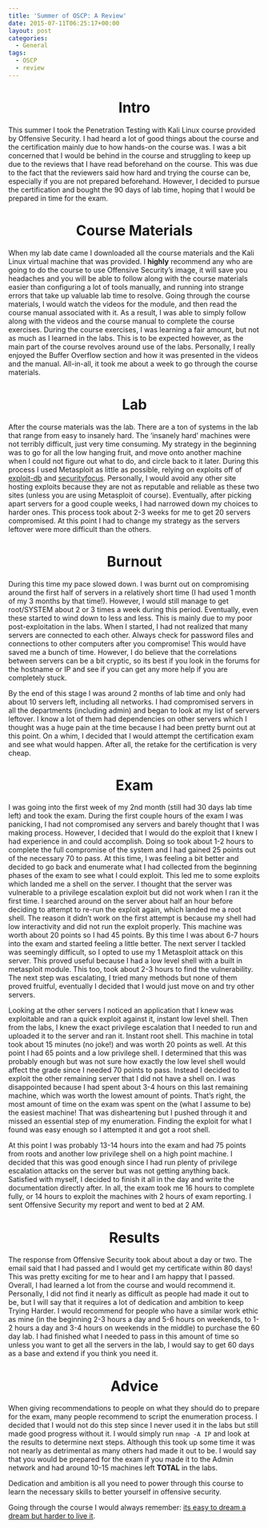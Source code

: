 ```yaml
---
title: 'Summer of OSCP: A Review'
date: 2015-07-11T06:25:17+00:00
layout: post
categories:
  - General
tags:
  - OSCP
  - review
---
```

<h1 style="text-align: center;">
  Intro
</h1>

This summer I took the Penetration Testing with Kali Linux course provided by Offensive Security. I had heard a lot of good things about the course and the certification mainly due to how hands-on the course was. I was a bit concerned that I would be behind in the course and struggling to keep up due to the reviews that I have read beforehand on the course. This was due to the fact that the reviewers said how hard and trying the course can be, especially if you are not prepared beforehand. However, I decided to pursue the certification and bought the 90 days of lab time, hoping that I would be prepared in time for the exam.

<h1 style="text-align: center;">
  Course Materials
</h1>

When my lab date came I downloaded all the course materials and the Kali Linux virtual machine that was provided. I **highly** recommend any who are going to do the course to use Offensive Security&#8217;s image, it will save you headaches and you will be able to follow along with the course materials easier than configuring a lot of tools manually, and running into strange errors that take up valuable lab time to resolve. Going through the course materials, I would watch the videos for the module, and then read the course manual associated with it. As a result, I was able to simply follow along with the videos and the course manual to complete the course exercises. During the course exercises, I was learning a fair amount, but not as much as I learned in the labs. This is to be expected however, as the main part of the course revolves around use of the labs. Personally, I really enjoyed the Buffer Overflow section and how it was presented in the videos and the manual. All-in-all, it took me about a week to go through the course materials.

<h1 style="text-align: center;">
  Lab
</h1>

After the course materials was the lab. There are a ton of systems in the lab that range from easy to insanely hard. The &#8216;insanely hard&#8217; machines were not terribly difficult, just very time consuming. My strategy in the beginning was to go for all the low hanging fruit, and move onto another machine when I could not figure out what to do, and circle back to it later. During this process I used Metasploit as little as possible, relying on exploits off of [exploit-db](https://www.exploit-db.com/) and [securityfocus](http://www.securityfocus.com/). Personally, I would avoid any other site hosting exploits because they are not as reputable and reliable as these two sites (unless you are using Metasploit of course). Eventually, after picking apart servers for a good couple weeks, I had narrowed down my choices to harder ones. This process took about 2-3 weeks for me to get 20 servers compromised. At this point I had to change my strategy as the servers leftover were more difficult than the others.

<h1 style="text-align: center;">
  Burnout
</h1>

During this time my pace slowed down. I was burnt out on compromising around the first half of servers in a relatively short time (I had used 1 month of my 3 months by that time!). However, I would still manage to get root/SYSTEM about 2 or 3 times a week during this period. Eventually, even these started to wind down to less and less. This is mainly due to my poor post-exploitation in the labs. When I started, I had not realized that many servers are connected to each other. Always check for password files and connections to other computers after you compromise! This would have saved me a bunch of time. However, I do believe that the correlations between servers can be a bit cryptic, so its best if you look in the forums for the hostname or IP and see if you can get any more help if you are completely stuck.

By the end of this stage I was around 2 months of lab time and only had about 10 servers left, including all networks. I had compromised servers in all the departments (including admin) and began to look at my list of servers leftover. I know a lot of them had dependencies on other servers which I thought was a huge pain at the time because I had been pretty burnt out at this point. On a whim, I decided that I would attempt the certification exam and see what would happen. After all, the retake for the certification is very cheap.

<h1 style="text-align: center;">
  Exam
</h1>

I was going into the first week of my 2nd month (still had 30 days lab time left) and took the exam. During the first couple hours of the exam I was panicking, I had not compromised any servers and barely thought that I was making process. However, I decided that I would do the exploit that I knew I had experience in and could accomplish. Doing so took about 1-2 hours to complete the full compromise of the system and I had gained 25 points out of the necessary 70 to pass. At this time, I was feeling a bit better and decided to go back and enumerate what I had collected from the beginning phases of the exam to see what I could exploit. This led me to some exploits which landed me a shell on the server. I thought that the server was vulnerable to a privilege escalation exploit but did not work when I ran it the first time. I searched around on the server about half an hour before deciding to attempt to re-run the exploit again, which landed me a root shell. The reason it didn&#8217;t work on the first attempt is because my shell had low interactivity and did not run the exploit properly. This machine was worth about 20 points so I had 45 points. By this time I was about 6-7 hours into the exam and started feeling a little better. The next server I tackled was seemingly difficult, so I opted to use my 1 Metasploit attack on this server. This proved useful because I had a low level shell with a built in metasploit module. This too, took about 2-3 hours to find the vulnerability. The next step was escalating, I tried many methods but none of them proved fruitful, eventually I decided that I would just move on and try other servers.

Looking at the other servers I noticed an application that I knew was exploitable and ran a quick exploit against it, instant low level shell. Then from the labs, I knew the exact privilege escalation that I needed to run and uploaded it to the server and ran it. Instant root shell. This machine in total took about 15 minutes (no joke!) and was worth 20 points as well. At this point I had 65 points and a low privilege shell. I determined that this was probably enough but was not sure how exactly the low level shell would affect the grade since I needed 70 points to pass. Instead I decided to exploit the other remaining server that I did not have a shell on. I was disappointed because I had spent about 3-4 hours on this last remaining machine, which was worth the lowest amount of points. That&#8217;s right, the most amount of time on the exam was spent on the (what I assume to be) the easiest machine! That was disheartening but I pushed through it and missed an essential step of my enumeration. Finding the exploit for what I found was easy enough so I attempted it and got a root shell.

At this point I was probably 13-14 hours into the exam and had 75 points from roots and another low privilege shell on a high point machine. I decided that this was good enough since I had run plenty of privilege escalation attacks on the server but was not getting anything back. Satisfied with myself, I decided to finish it all in the day and write the documentation directly after. In all, the exam took me 16 hours to complete fully, or 14 hours to exploit the machines with 2 hours of exam reporting. I sent Offensive Security my report and went to bed at 2 AM.

<h1 style="text-align: center;">
  Results
</h1>

The response from Offensive Security took about about a day or two. The email said that I had passed and I would get my certificate within 80 days! This was pretty exciting for me to hear and I am happy that I passed. Overall, I had learned a lot from the course and would recommend it. Personally, I did not find it nearly as difficult as people had made it out to be, but I will say that it requires a lot of dedication and ambition to keep Trying Harder. I would recommend for people who have a similar work ethic as mine (in the beginning 2-3 hours a day and 5-6 hours on weekends, to 1-2 hours a day and 3-4 hours on weekends in the middle) to purchase the 60 day lab. I had finished what I needed to pass in this amount of time so unless you want to get all the servers in the lab, I would say to get 60 days as a base and extend if you think you need it.

<h1 style="text-align: center;">
  Advice
</h1>

When giving recommendations to people on what they should do to prepare for the exam, many people recommend to script the enumeration process. I decided that I would not do this step since I never used it in the labs but still made good progress without it. I would simply run `nmap -A IP` and look at the results to determine next steps. Although this took up some time it was not nearly as detrimental as many others had made it out to be. I would say that you would be prepared for the exam if you made it to the Admin network and had around 10-15 machines left **TOTAL** in the labs.

Dedication and ambition is all you need to power through this course to learn the necessary skills to better yourself in offensive security.

Going through the course I would always remember: <a href="https://www.youtube.com/watch?v=co3xJRIuc6o" target="_blank">its easy to dream a dream but harder to live it</a>.
